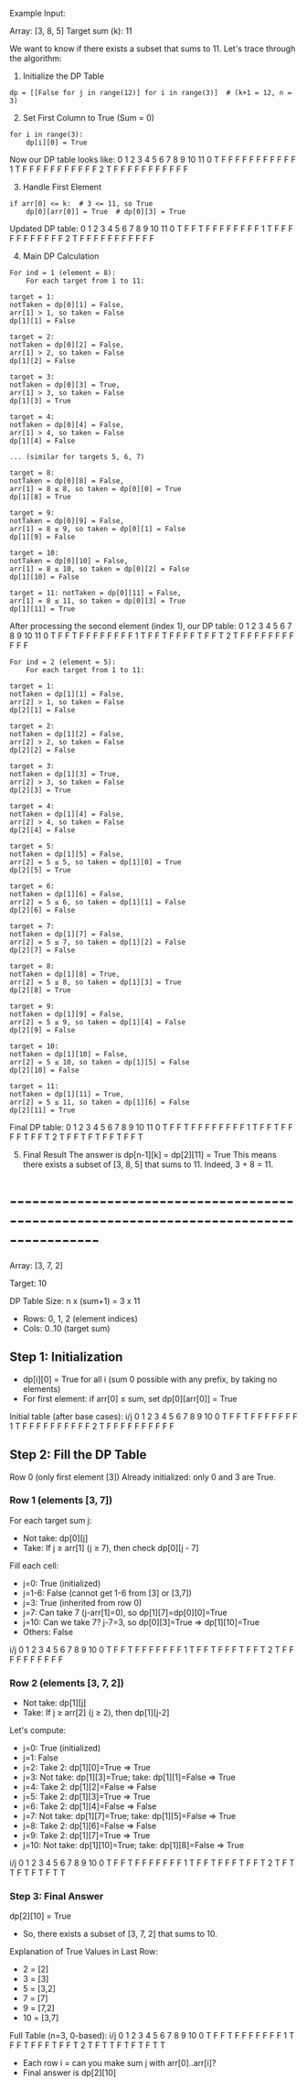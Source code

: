 Example Input:

Array: [3, 8, 5]
Target sum (k): 11

We want to know if there exists a subset that sums to 11.
Let's trace through the algorithm:

1. Initialize the DP Table
```
dp = [[False for j in range(12)] for i in range(3)]  # (k+1 = 12, n = 3)
```

2. Set First Column to True (Sum = 0)
```
for i in range(3):
    dp[i][0] = True
```
Now our DP table looks like:
    0  1  2  3  4  5  6  7  8  9  10 11
0   T  F  F  F  F  F  F  F  F  F  F  F
1   T  F  F  F  F  F  F  F  F  F  F  F
2   T  F  F  F  F  F  F  F  F  F  F  F

3. Handle First Element
```
if arr[0] <= k:  # 3 <= 11, so True
    dp[0][arr[0]] = True  # dp[0][3] = True
```
Updated DP table:
    0  1  2  3  4  5  6  7  8  9  10 11
0   T  F  F  T  F  F  F  F  F  F  F  F
1   T  F  F  F  F  F  F  F  F  F  F  F
2   T  F  F  F  F  F  F  F  F  F  F  F


4. Main DP Calculation
```
For ind = 1 (element = 8):
    For each target from 1 to 11:

target = 1: 
notTaken = dp[0][1] = False, 
arr[1] > 1, so taken = False
dp[1][1] = False

target = 2: 
notTaken = dp[0][2] = False, 
arr[1] > 2, so taken = False
dp[1][2] = False

target = 3: 
notTaken = dp[0][3] = True, 
arr[1] > 3, so taken = False
dp[1][3] = True

target = 4: 
notTaken = dp[0][4] = False, 
arr[1] > 4, so taken = False
dp[1][4] = False

... (similar for targets 5, 6, 7)

target = 8: 
notTaken = dp[0][8] = False, 
arr[1] = 8 ≤ 8, so taken = dp[0][0] = True
dp[1][8] = True

target = 9: 
notTaken = dp[0][9] = False, 
arr[1] = 8 ≤ 9, so taken = dp[0][1] = False
dp[1][9] = False

target = 10: 
notTaken = dp[0][10] = False, 
arr[1] = 8 ≤ 10, so taken = dp[0][2] = False
dp[1][10] = False

target = 11: notTaken = dp[0][11] = False, 
arr[1] = 8 ≤ 11, so taken = dp[0][3] = True
dp[1][11] = True
```

After processing the second element (index 1), our DP table:
    0  1  2  3  4  5  6  7  8  9  10 11
0   T  F  F  T  F  F  F  F  F  F  F  F
1   T  F  F  T  F  F  F  F  T  F  F  T
2   T  F  F  F  F  F  F  F  F  F  F  F

```
For ind = 2 (element = 5):
    For each target from 1 to 11:

target = 1: 
notTaken = dp[1][1] = False, 
arr[2] > 1, so taken = False
dp[2][1] = False

target = 2: 
notTaken = dp[1][2] = False, 
arr[2] > 2, so taken = False
dp[2][2] = False

target = 3: 
notTaken = dp[1][3] = True, 
arr[2] > 3, so taken = False
dp[2][3] = True

target = 4: 
notTaken = dp[1][4] = False, 
arr[2] > 4, so taken = False
dp[2][4] = False

target = 5: 
notTaken = dp[1][5] = False, 
arr[2] = 5 ≤ 5, so taken = dp[1][0] = True
dp[2][5] = True

target = 6: 
notTaken = dp[1][6] = False, 
arr[2] = 5 ≤ 6, so taken = dp[1][1] = False
dp[2][6] = False

target = 7: 
notTaken = dp[1][7] = False, 
arr[2] = 5 ≤ 7, so taken = dp[1][2] = False
dp[2][7] = False

target = 8: 
notTaken = dp[1][8] = True, 
arr[2] = 5 ≤ 8, so taken = dp[1][3] = True
dp[2][8] = True

target = 9: 
notTaken = dp[1][9] = False, 
arr[2] = 5 ≤ 9, so taken = dp[1][4] = False
dp[2][9] = False

target = 10: 
notTaken = dp[1][10] = False, 
arr[2] = 5 ≤ 10, so taken = dp[1][5] = False
dp[2][10] = False

target = 11: 
notTaken = dp[1][11] = True, 
arr[2] = 5 ≤ 11, so taken = dp[1][6] = False
dp[2][11] = True
```

Final DP table:
    0  1  2  3  4  5  6  7  8  9  10 11
0   T  F  F  T  F  F  F  F  F  F  F  F
1   T  F  F  T  F  F  F  F  T  F  F  T
2   T  F  F  T  F  T  F  F  T  F  F  T


5. Final Result
The answer is dp[n-1][k] = dp[2][11] = True
This means there exists a subset of [3, 8, 5] that sums to 11. Indeed, 3 + 8 = 11.


# ----------------------------------------------------------------------------------------

Array: [3, 7, 2]

Target: 10

DP Table Size: n x (sum+1) = 3 x 11
* Rows: 0, 1, 2 (element indices)
* Cols: 0..10 (target sum)

## Step 1: Initialization
* dp[i][0] = True for all i (sum 0 possible with any prefix, by taking no elements)
* For first element: if arr[0] ≤ sum, set dp[0][arr[0]] = True

Initial table (after base cases):
i/j	0	1	2	3	4	5	6	7	8	9	10
0	T	F	F	T	F	F	F	F	F	F	F
1	T	F	F	F	F	F	F	F	F	F	F
2	T	F	F	F	F	F	F	F	F	F	F

## Step 2: Fill the DP Table
Row 0 (only first element [3])
Already initialized: only 0 and 3 are True.

### Row 1 (elements [3, 7])
For each target sum j:
* Not take: dp[0][j]
* Take: If j ≥ arr[1] (j ≥ 7), then check dp[0][j - 7]

Fill each cell:
* j=0: True (initialized)
* j=1-6: False (cannot get 1-6 from [3] or [3,7])
* j=3: True (inherited from row 0)
* j=7: Can take 7 (j-arr[1]=0), so dp[1][7]=dp[0][0]=True
* j=10: Can we take 7? j-7=3, so dp[0][3]=True ⇒ dp[1][10]=True
* Others: False

i/j	0	1	2	3	4	5	6	7	8	9	10
0	T	F	F	T	F	F	F	F	F	F	F
1	T	F	F	T	F	F	F	T	F	F	T
2	T	F	F	F	F	F	F	F	F	F	F

### Row 2 (elements [3, 7, 2])
* Not take: dp[1][j]
* Take: If j ≥ arr[2] (j ≥ 2), then dp[1][j-2]

Let's compute:
* j=0: True (initialized)
* j=1: False
* j=2: Take 2: dp[1][0]=True ⇒ True
* j=3: Not take: dp[1][3]=True; take: dp[1][1]=False ⇒ True
* j=4: Take 2: dp[1][2]=False ⇒ False
* j=5: Take 2: dp[1][3]=True ⇒ True
* j=6: Take 2: dp[1][4]=False ⇒ False
* j=7: Not take: dp[1][7]=True; take: dp[1][5]=False ⇒ True
* j=8: Take 2: dp[1][6]=False ⇒ False
* j=9: Take 2: dp[1][7]=True ⇒ True
* j=10: Not take: dp[1][10]=True; take: dp[1][8]=False ⇒ True

i/j	0	1	2	3	4	5	6	7	8	9	10
0	T	F	F	T	F	F	F	F	F	F	F
1	T	F	F	T	F	F	F	T	F	F	T
2	T	F	T	T	F	T	F	T	F	T	T

### Step 3: Final Answer
dp[2][10] = True
* So, there exists a subset of [3, 7, 2] that sums to 10.

Explanation of True Values in Last Row:
* 2 = [2]
* 3 = [3]
* 5 = [3,2]
* 7 = [7]
* 9 = [7,2]
* 10 = [3,7]

Full Table (n=3, 0-based):
i/j 0	1	2	3	4	5	6	7	8	9	10
0	T	F	F	T	F	F	F	F	F	F	F
1	T	F	F	T	F	F	F	T	F	F	T
2	T	F	T	T	F	T	F	T	F	T	T

* Each row i = can you make sum j with arr[0]..arr[i]?
* Final answer is dp[2][10]


